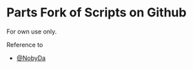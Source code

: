 # Parts Fork of Scripts on Github

For own use only.

Reference to
+ [@NobyDa](https://github.com/NobyDa)
